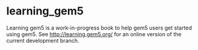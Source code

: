 # learning_gem5
Learning gem5 is a work-in-progress book to help gem5 users get started using gem5.
See http://learning.gem5.org/ for an online version of the current development branch.
